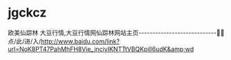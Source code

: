 # jgckcz
欧美仙踪林 大豆行情,大豆行情网仙踪林网站主页----------------------------🦺🦺点/此/进/入/http://www.baidu.com/link?url=NoK8PT47PahMhFH8Vie_jnciyIKNTTtVBQKpill6udK&amp;wd
